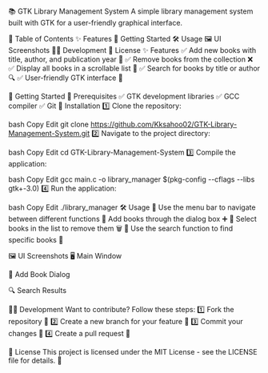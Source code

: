 📚 GTK Library Management System
A simple library management system built with GTK for a user-friendly graphical interface.

📖 Table of Contents
✨ Features
🚀 Getting Started
🛠️ Usage
🖼️ UI Screenshots
👨‍💻 Development
📜 License
✨ Features
✅ Add new books with title, author, and publication year 📖
✅ Remove books from the collection ❌
✅ Display all books in a scrollable list 📜
✅ Search for books by title or author 🔍
✅ User-friendly GTK interface 🎨

🚀 Getting Started
📌 Prerequisites
✅ GTK development libraries
✅ GCC compiler
✅ Git
🔧 Installation
1️⃣ Clone the repository:

bash
Copy
Edit
git clone https://github.com/Kksahoo02/GTK-Library-Management-System.git
2️⃣ Navigate to the project directory:

bash
Copy
Edit
cd GTK-Library-Management-System
3️⃣ Compile the application:

bash
Copy
Edit
gcc main.c -o library_manager $(pkg-config --cflags --libs gtk+-3.0)
4️⃣ Run the application:

bash
Copy
Edit
./library_manager
🛠️ Usage
📌 Use the menu bar to navigate between different functions
📌 Add books through the dialog box ➕
📌 Select books in the list to remove them 🗑️
📌 Use the search function to find specific books 🔎

🖼️ UI Screenshots
🖥️ Main Window


📑 Add Book Dialog


🔍 Search Results


👨‍💻 Development
Want to contribute? Follow these steps:
1️⃣ Fork the repository 🍴
2️⃣ Create a new branch for your feature 🌱
3️⃣ Commit your changes 💾
4️⃣ Create a pull request 🚀

📜 License
This project is licensed under the MIT License - see the LICENSE file for details. 📝
